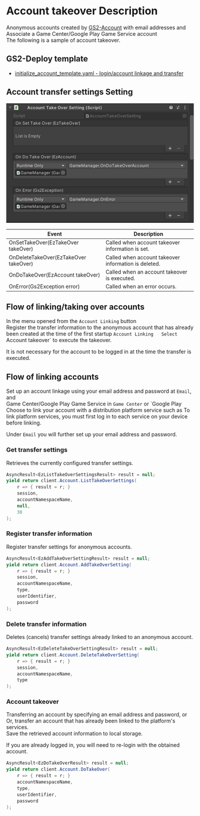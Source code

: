 ﻿# Account takeover Description

Anonymous accounts created by [GS2-Account](https://app.gs2.io/docs/en/index.html#gs2-account) with email addresses and  
Associate a Game Center/Google Play Game Service account  
The following is a sample of account takeover.

## GS2-Deploy template

- [initialize_account_template.yaml - login/account linkage and transfer](../Templates/initialize_account_template.yaml)

## Account transfer settings Setting

![Inspector Window](TakeOver.png)

| Event | Description |
---------|------
| OnSetTakeOver(EzTakeOver takeOver) | Called when account takeover information is set. | OnSetTakeOver(EzTakeOver takeOver)
| OnDeleteTakeOver(EzTakeOver takeOver) | Called when account takeover information is deleted. | OnDeleteTakeOver(EzTakeOver takeOver)
| OnDoTakeOver(EzAccount takeOver) | Called when an account takeover is executed. | OnDoTakeOver(EzAccount takeOver)
| OnError(Gs2Exception error) | Called when an error occurs. | OnError(Gs2Exception error)

## Flow of linking/taking over accounts

In the menu opened from the `Account Linking` button  
Register the transfer information to the anonymous account that has already been created at the time of the first startup `Account Linking  
Select `Account takeover` to execute the takeover.

It is not necessary for the account to be logged in at the time the transfer is executed.

## Flow of linking accounts

Set up an account linkage using your email address and password at `Email`, and  
Game Center/Google Play Game Service in `Game Center` or `Google Play  
Choose to link your account with a distribution platform service such as
To link platform services, you must first log in to each service on your device before linking.

Under `Email` you will further set up your email address and password.

### Get transfer settings

Retrieves the currently configured transfer settings.

```c#
AsyncResult<EzListTakeOverSettingsResult> result = null;
yield return client.Account.ListTakeOverSettings(
    r => { result = r; }
    session,
    accountNamespaceName,
    null,
    30
);
````

### Register transfer information

Register transfer settings for anonymous accounts.

```c#
AsyncResult<EzAddTakeOverSettingResult> result = null;
yield return client.Account.AddTakeOverSetting(
    r => { result = r; }
    session,
    accountNamespaceName,
    type,
    userIdentifier,
    password
);
```

### Delete transfer information

Deletes (cancels) transfer settings already linked to an anonymous account.

```c#
AsyncResult<EzDeleteTakeOverSettingResult> result = null;
yield return client.Account.DeleteTakeOverSetting(
    r => { result = r; }
    session,
    accountNamespaceName,
    type
);
```

### Account takeover

Transferring an account by specifying an email address and password, or  
Or, transfer an account that has already been linked to the platform's services.  
Save the retrieved account information to local storage.

If you are already logged in, you will need to re-login with the obtained account.

```c#
AsyncResult<EzDoTakeOverResult> result = null;
yield return client.Account.DoTakeOver(
    r => { result = r; }
    accountNamespaceName,
    type,
    userIdentifier,
    password
);
```




